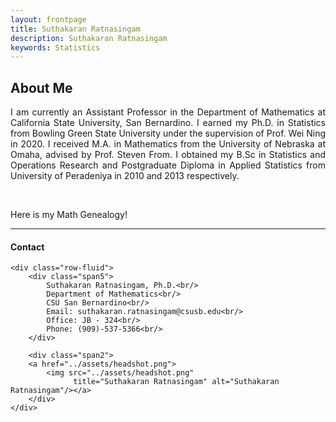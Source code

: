 ```yaml
---
layout: frontpage
title: Suthakaran Ratnasingam
description: Suthakaran Ratnasingam
keywords: Statistics
---
```


About Me
---
<p align="justify">
I am currently an Assistant Professor in the Department of Mathematics at California State University, San Bernardino. I earned my Ph.D. in Statistics from Bowling Green State University under the supervision of <a style="text-decoration:none" href="https://www.bgsu.edu/arts-and-sciences/mathematics-and-statistics/faculty-and-staff/wei-ning.html" target="_blank" rel="noopener noreferrer">Prof. Wei Ning</a> in 2020. I received M.A. in Mathematics from the University of Nebraska at Omaha, advised by <a style="text-decoration:none" href="https://www.unomaha.edu/college-of-arts-and-sciences/mathematics/about-us/directory/steven-from.php" target="_blank" rel="noopener noreferrer">Prof. Steven From</a>. I obtained my B.Sc in Statistics and Operations Research and Postgraduate Diploma in Applied Statistics from University of Peradeniya in 2010 and 2013 respectively. 
</p>

<br>  

Here is my <a style="text-decoration:none" href="../assets/SuthaMathGen.html" target="_blank" rel="noopener noreferrer"><span style="text-align:center">Math Genealogy!</span></a>


---
#### Contact

<div class="container">

    <div class="row-fluid">
        <div class="span5">
            Suthakaran Ratnasingam, Ph.D.<br/>
            Department of Mathematics<br/>
            CSU San Bernardino<br/>
            Email: suthakaran.ratnasingam@csusb.edu<br/>
            Office: JB - 324<br/>
            Phone: (909)-537-5366<br/>
        </div>

        <div class="span2">
        <a href="../assets/headshot.png">
            <img src="../assets/headshot.png"
                  title="Suthakaran Ratnasingam" alt="Suthakaran Ratnasingam"/></a>
        </div>
    </div>
</div>

